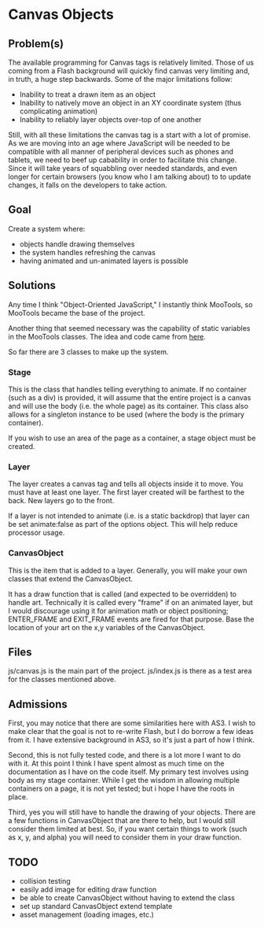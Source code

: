 # Canvas Objects #

## Problem(s) ##

The available programming for Canvas tags is relatively limited. Those of us coming from a Flash background will quickly find canvas very limiting and, in truth, a huge step backwards. Some of the major limitations follow:

+ Inability to treat a drawn item as an object
+ Inability to natively move an object in an XY coordinate system (thus complicating animation)
+ Inability to reliably layer objects over-top of one another

Still, with all these limitations the canvas tag is a start with a lot of promise. As we are moving into an age where JavaScript will be needed to be compatible with all manner of peripheral devices such as phones and tablets, we need to beef up cabability in order to facilitate this change. Since it will take years of squabbling over needed standards, and even longer for certain browsers (you know who I am talking about) to to update changes, it falls on the developers to take action.

## Goal ##

Create a system where: 

+ objects handle drawing themselves
+ the system handles refreshing the canvas
+ having animated and un-animated layers is possible

## Solutions ##

Any time I think "Object-Oriented JavaScript," I instantly think MooTools, so MooTools became the base of the project.

Another thing that seemed necessary was the capability of static variables in the MooTools classes. The idea and code came from [here](http://www.amazon.com/Pro-JavaScript-MooTools-Mark-Obcena/dp/1430230541/ "Pro JavaScript with MooTools").

So far there are 3 classes to make up the system.

### Stage ###

This is the class that handles telling everything to animate. If no container (such as a div) is provided, it will assume that the entire project is a canvas and will use the body (i.e. the whole page) as its container. This class also allows for a singleton instance to be used (where the body is the primary container).

If you wish to use an area of the page as a container, a stage object must be created.

### Layer ###

The layer creates a canvas tag and tells all objects inside it to move. You must have at least one layer. The first layer created will be farthest to the back. New layers go to the front. 

If a layer is not intended to animate (i.e. is a static backdrop) that layer can be set animate:false as part of the options object. This will help reduce processor usage.

### CanvasObject ###

This is the item that is added to a layer. Generally, you will make your own classes that extend the CanvasObject. 

It has a draw function that is called (and expected to be overridden) to handle art. Technically it is called every "frame" if on an animated layer, but I would discourage using it for animation math or object positioning; ENTER_FRAME and EXIT_FRAME events are fired for that purpose. Base the location of your art on the x,y variables of the CanvasObject.

## Files ##

js/canvas.js is the main part of the project. js/index.js is there as a test area for the classes mentioned above.

## Admissions ##

First, you may notice that there are some similarities here with AS3. I wish to make clear that the goal is not to re-write Flash, but I do borrow a few ideas from it. I have extensive background in AS3, so it's just a part of how I think.

Second, this is not fully tested code, and there is a lot more I want to do with it. At this point I think I have spent almost as much time on the documentation as I have on the code itself. My primary test involves using body as my stage container. While I get the wisdom in allowing multiple containers on a page, it is not yet tested; but i hope I have the roots in place.

Third, yes you will still have to handle the drawing of your objects. There are a few functions in CanvasObject that are there to help, but I would still consider them limited at best. So, if you want certain things to work (such as x, y, and alpha) you will need to consider them in your draw function.

## TODO ##

+ collision testing
+ easily add image for editing draw function
+ be able to create CanvasObject without having to extend the class
+ set up standard CanvasObject extend template
+ asset management (loading images, etc.)